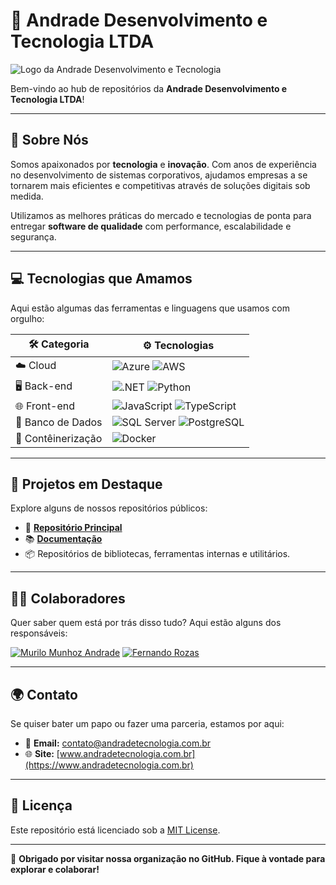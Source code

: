 # 🚀 Andrade Desenvolvimento e Tecnologia LTDA

![Logo da Andrade Desenvolvimento e Tecnologia](https://s3.prodevs.com.br/logotipos/andrade_dev.png)

Bem-vindo ao hub de repositórios da **Andrade Desenvolvimento e Tecnologia LTDA**!

---

## 🧠 Sobre Nós

Somos apaixonados por **tecnologia** e **inovação**. Com anos de experiência no desenvolvimento de sistemas corporativos, ajudamos empresas a se tornarem mais eficientes e competitivas através de soluções digitais sob medida.

Utilizamos as melhores práticas do mercado e tecnologias de ponta para entregar **software de qualidade** com performance, escalabilidade e segurança.

---

## 💻 Tecnologias que Amamos

Aqui estão algumas das ferramentas e linguagens que usamos com orgulho:

| 🛠 Categoria      | ⚙️ Tecnologias                                                  |
|------------------|----------------------------------------------------------------|
| ☁️ Cloud         | ![Azure](https://img.shields.io/badge/Azure-0078D4?logo=azure&logoColor=white) ![AWS](https://img.shields.io/badge/AWS-232F3E?logo=amazon-aws&logoColor=white) |
| 🖥 Back-end      | ![.NET](https://img.shields.io/badge/.NET-512BD4?logo=dotnet&logoColor=white) ![Python](https://img.shields.io/badge/Python-3776AB?logo=python&logoColor=white) |
| 🌐 Front-end     | ![JavaScript](https://img.shields.io/badge/JavaScript-F7DF1E?logo=javascript&logoColor=black) ![TypeScript](https://img.shields.io/badge/TypeScript-3178C6?logo=typescript&logoColor=white) |
| 🧮 Banco de Dados | ![SQL Server](https://img.shields.io/badge/SQL_Server-CC2927?logo=microsoft-sql-server&logoColor=white) ![PostgreSQL](https://img.shields.io/badge/PostgreSQL-4169E1?logo=postgresql&logoColor=white) |
| 🐳 Contêinerização | ![Docker](https://img.shields.io/badge/Docker-2496ED?logo=docker&logoColor=white) |

---

## 🧩 Projetos em Destaque

Explore alguns de nossos repositórios públicos:

- 🔧 [**Repositório Principal**](https://github.com/andrade-dev)
- 📚 [**Documentação**](https://github.com/andrade-dev/documentation)
- 📦 Repositórios de bibliotecas, ferramentas internas e utilitários.

---

## 👨‍💻 Colaboradores

Quer saber quem está por trás disso tudo? Aqui estão alguns dos responsáveis:

[![Murilo Munhoz Andrade](https://img.shields.io/badge/Murilo_Andrade-LinkedIn-0A66C2?logo=linkedin&logoColor=white)](https://www.linkedin.com/in/murilo-munhoz-andrade/)
[![Fernando Rozas](https://img.shields.io/badge/Fernando_Rozas-LinkedIn-0A66C2?logo=linkedin&logoColor=white)](https://www.linkedin.com/in/fernando-rozas-44b796100/)

---

## 🌍 Contato

Se quiser bater um papo ou fazer uma parceria, estamos por aqui:

- 📧 **Email:** contato@andradetecnologia.com.br  
- 🌐 **Site:** [www.andradetecnologia.com.br](https://www.andradetecnologia.com.br)

---

## 📜 Licença

Este repositório está licenciado sob a [MIT License](LICENSE).

---

🚀 **Obrigado por visitar nossa organização no GitHub. Fique à vontade para explorar e colaborar!**
